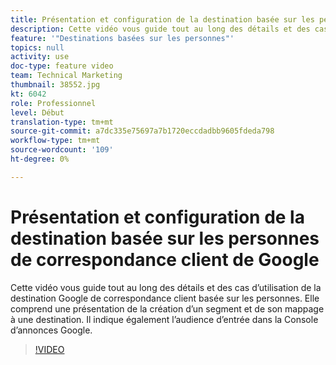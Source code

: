 ```yaml
---
title: Présentation et configuration de la destination basée sur les personnes de correspondance client de Google
description: Cette vidéo vous guide tout au long des détails et des cas d’utilisation de la destination Google de correspondance client basée sur les personnes. Elle comprend une présentation de la création d’un segment et de son mappage à une destination. Il indique également l’audience d’entrée dans la Console d’annonces Google.
feature: '"Destinations basées sur les personnes"'
topics: null
activity: use
doc-type: feature video
team: Technical Marketing
thumbnail: 38552.jpg
kt: 6042
role: Professionnel
level: Début
translation-type: tm+mt
source-git-commit: a7dc335e75697a7b1720eccdadbb9605fdeda798
workflow-type: tm+mt
source-wordcount: '109'
ht-degree: 0%

---
```



# Présentation et configuration de la destination basée sur les personnes de correspondance client de Google

Cette vidéo vous guide tout au long des détails et des cas d’utilisation de la destination Google de correspondance client basée sur les personnes. Elle comprend une présentation de la création d’un segment et de son mappage à une destination. Il indique également l’audience d’entrée dans la Console d’annonces Google.

>[!VIDEO](https://video.tv.adobe.com/v/38552/?quality=12&learn=on)
